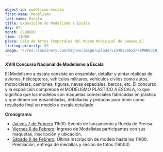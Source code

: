 ```yaml
---
object-id: modelismo-escala
first-name: Modelismo 
last-name: Escala
title: Exposición de Modelismo a Escala 
day: 07
month: FEBRERO
time: 11H00
place: Sala de Artes Temporales del Museo Municipal de Guayaquil
listing-priority: 89
image: "//res.cloudinary.com/magnvs/image/upload/v1548355652/FSMWB0319_M19A1_02_jjnzri.jpg"
---
```


**XVIII Concurso Nacional de Modelismo a Escala**

El Modelismo a escala consiste en ensamblar, detallar y pintar réplicas de aviones, helicópteros, vehículos militares, vehículos civiles
como autos, motocicletas, camiones, figuras, naves espaciales, barcos, etc. El concurso y la exposición comprende el MODELISMO PLÁSTICO A 
ESCALA, lo que significa que los modelos son maquetas comerciales fabricadas en plástico y que deben ser ensambladas, detalladas y 
pintadas para tener como resultado final un modelo a escala detallado.  

**Cronograma:**  
<ul>
<li><u>Jueves 7 de Febrero</u> 11h00: Evento de lanzamiento y Rueda de Prensa.</li>
<li><u>Viernes 8 de Febrero</u>: Ingreso de Modelistas participantes con sus maquetas, inscripción y ubicación.</li>
<li><u>Sábado 9 de Febrero</u>: Ultima inscripción de modelo hasta las 11h00. Premiación, entrega de medallas y sesión de fotos (16h00).</li>
</ul>
